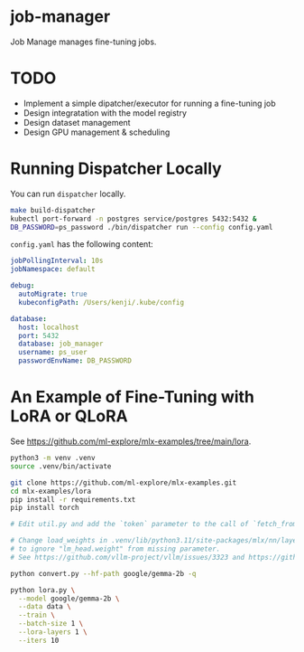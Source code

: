 # job-manager

Job Manage manages fine-tuning jobs.

# TODO
- Implement a simple dipatcher/executor for running a fine-tuning job
- Design integratation with the model registry
- Design dataset management
- Design GPU management & scheduling

# Running Dispatcher Locally

You can run `dispatcher` locally.

```bash
make build-dispatcher
kubectl port-forward -n postgres service/postgres 5432:5432 &
DB_PASSWORD=ps_password ./bin/dispatcher run --config config.yaml
```

`config.yaml` has the following content:

```yaml
jobPollingInterval: 10s
jobNamespace: default

debug:
  autoMigrate: true
  kubeconfigPath: /Users/kenji/.kube/config

database:
  host: localhost
  port: 5432
  database: job_manager
  username: ps_user
  passwordEnvName: DB_PASSWORD
```

# An Example of Fine-Tuning with LoRA or QLoRA

See https://github.com/ml-explore/mlx-examples/tree/main/lora.


```bash
python3 -m venv .venv
source .venv/bin/activate

git clone https://github.com/ml-explore/mlx-examples.git
cd mlx-examples/lora
pip install -r requirements.txt
pip install torch

# Edit util.py and add the `token` parameter to the call of `fetch_from_hub()` and pass the API key.

# Change load_weights in .venv/lib/python3.11/site-packages/mlx/nn/layers/base.py
# to ignore "lm_head.weight" from missing parameter.
# See https://github.com/vllm-project/vllm/issues/3323 and https://github.com/vllm-project/vllm/pull/3553/files.

python convert.py --hf-path google/gemma-2b -q

python lora.py \
  --model google/gemma-2b \
  --data data \
  --train \
  --batch-size 1 \
  --lora-layers 1 \
  --iters 10
```

